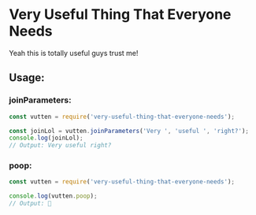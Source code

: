 # Very Useful Thing That Everyone Needs

Yeah this is totally useful guys trust me!

## Usage:

### joinParameters:
```js
const vutten = require('very-useful-thing-that-everyone-needs');

const joinLol = vutten.joinParameters('Very ', 'useful ', 'right?');
console.log(joinLol);
// Output: Very useful right?
```

### poop:
```js
const vutten = require('very-useful-thing-that-everyone-needs');

console.log(vutten.poop);
// Output: 💩
```